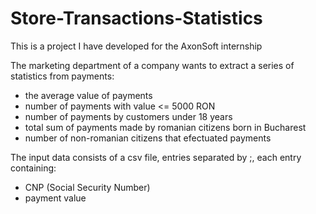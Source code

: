 # Store-Transactions-Statistics

This is a project I have developed for the AxonSoft internship

The marketing department of a company wants to extract a series of statistics from payments:
- the average value of payments
- number of payments with value <= 5000 RON
- number of payments by customers under 18 years
- total sum of payments made by romanian citizens born in Bucharest
- number of non-romanian citizens that efectuated payments

The input data consists of a csv file, entries separated by ;, each entry containing:
- CNP (Social Security Number)
- payment value
